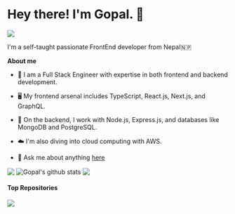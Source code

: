 # Hey there! I'm Gopal. 🦈


![](https://komarev.com/ghpvc/?username=gopaladhikari)

I'm a self-taught passionate FrontEnd developer from Nepal🇳🇵

**About me**

- 💼 I am a Full Stack Engineer with expertise in both frontend and backend development.

- 🖥️ My frontend arsenal includes TypeScript, React.js, Next.js, and GraphQL.

- 💾 On the backend, I work with Node.js, Express.js, and databases like MongoDB and PostgreSQL.

- ☁️ I'm also diving into cloud computing with AWS.

- 💬 Ask me about anything [here](https://www.gopal-adhikari.com.np/contact)



<img align="center"  src="https://github-readme-stats.vercel.app/api/top-langs/?username=gopaladhikari&layout=compact&theme=buefy&hide_border=true" />
 

<img align="center" src="https://github-readme-stats.vercel.app/api?username=gopaladhikari&show_icons=true&include_all_commits=true&theme=buefy&hide_border=true" alt="Gopal's github stats" />

<img align="center" src="https://github-readme-stats.vercel.app/api/top-langs/?username=gopaladhikari&layout=compact&theme=buefy&hide_border=true" />

#### Top Repositories

<img align="center" src="https://github-readme-stats.vercel.app/api/pin/?username=anuraghazra&repo=github-readme-stats&theme=buefy" />